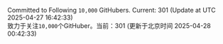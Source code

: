 Committed to Following `10,000` GitHubers. Current: <!-- FOLLOWING_COUNT -->301<!-- FOLLOWING_COUNT --> (Update at UTC <!-- LAST_UPDATED -->2025-04-27 16:42:33<!-- LAST_UPDATED -->)<br>
致力于关注`10,000`个GitHuber。当前：<!-- FOLLOWING_COUNT -->301<!-- FOLLOWING_COUNT --> (更新于北京时间 <!-- LAST_UPDATED_CST -->2025-04-28 00:42:33<!-- LAST_UPDATED_CST -->)
